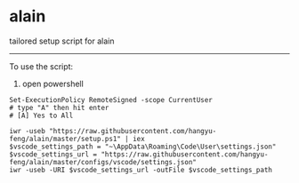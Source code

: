 # alain
tailored setup script for alain

----------

To use the script:

1. open powershell

```pwsh
Set-ExecutionPolicy RemoteSigned -scope CurrentUser
# type "A" then hit enter
# [A] Yes to All

iwr -useb "https://raw.githubusercontent.com/hangyu-feng/alain/master/setup.ps1" | iex
$vscode_settings_path = "~\AppData\Roaming\Code\User\settings.json"
$vscode_settings_url = "https://raw.githubusercontent.com/hangyu-feng/alain/master/configs/vscode/settings.json"
iwr -useb -URI $vscode_settings_url -outFile $vscode_settings_path
```
